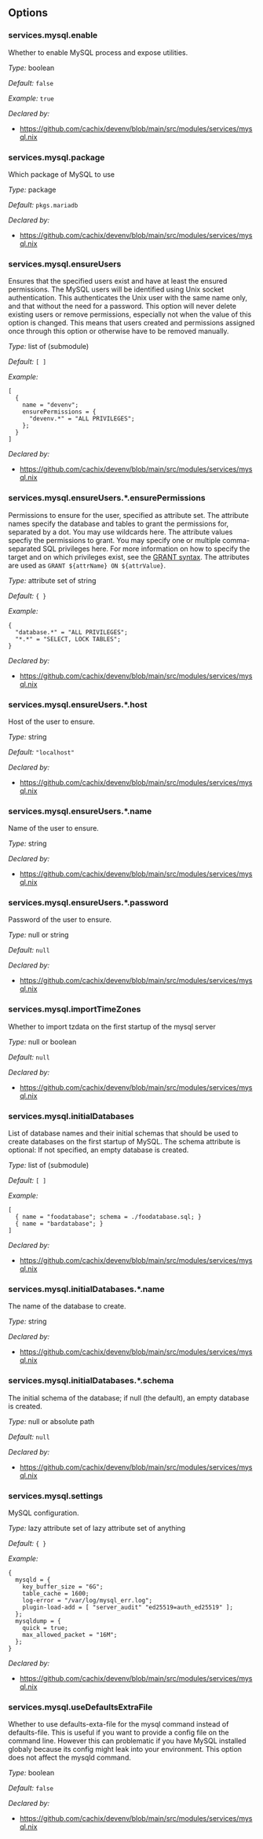 [comment]: # (Do not edit this file as it is autogenerated. Go to docs/individual-docs if you want to make edits.)


[comment]: # (Please add your documentation on top of this line)

## Options

### services\.mysql\.enable

Whether to enable MySQL process and expose utilities\.



*Type:*
boolean



*Default:*
` false `



*Example:*
` true `

*Declared by:*
 - [https://github\.com/cachix/devenv/blob/main/src/modules/services/mysql\.nix](https://github.com/cachix/devenv/blob/main/src/modules/services/mysql.nix)



### services\.mysql\.package



Which package of MySQL to use



*Type:*
package



*Default:*
` pkgs.mariadb `

*Declared by:*
 - [https://github\.com/cachix/devenv/blob/main/src/modules/services/mysql\.nix](https://github.com/cachix/devenv/blob/main/src/modules/services/mysql.nix)



### services\.mysql\.ensureUsers



Ensures that the specified users exist and have at least the ensured permissions\.
The MySQL users will be identified using Unix socket authentication\. This authenticates the Unix user with the
same name only, and that without the need for a password\.
This option will never delete existing users or remove permissions, especially not when the value of this
option is changed\. This means that users created and permissions assigned once through this option or
otherwise have to be removed manually\.



*Type:*
list of (submodule)



*Default:*
` [ ] `



*Example:*

```
[
  {
    name = "devenv";
    ensurePermissions = {
      "devenv.*" = "ALL PRIVILEGES";
    };
  }
]

```

*Declared by:*
 - [https://github\.com/cachix/devenv/blob/main/src/modules/services/mysql\.nix](https://github.com/cachix/devenv/blob/main/src/modules/services/mysql.nix)



### services\.mysql\.ensureUsers\.\*\.ensurePermissions



Permissions to ensure for the user, specified as attribute set\.
The attribute names specify the database and tables to grant the permissions for,
separated by a dot\. You may use wildcards here\.
The attribute values specfiy the permissions to grant\.
You may specify one or multiple comma-separated SQL privileges here\.
For more information on how to specify the target
and on which privileges exist, see the
[GRANT syntax](https://mariadb\.com/kb/en/library/grant/)\.
The attributes are used as ` GRANT ${attrName} ON ${attrValue} `\.



*Type:*
attribute set of string



*Default:*
` { } `



*Example:*

```
{
  "database.*" = "ALL PRIVILEGES";
  "*.*" = "SELECT, LOCK TABLES";
}

```

*Declared by:*
 - [https://github\.com/cachix/devenv/blob/main/src/modules/services/mysql\.nix](https://github.com/cachix/devenv/blob/main/src/modules/services/mysql.nix)



### services\.mysql\.ensureUsers\.\*\.host



Host of the user to ensure\.



*Type:*
string



*Default:*
` "localhost" `

*Declared by:*
 - [https://github\.com/cachix/devenv/blob/main/src/modules/services/mysql\.nix](https://github.com/cachix/devenv/blob/main/src/modules/services/mysql.nix)



### services\.mysql\.ensureUsers\.\*\.name



Name of the user to ensure\.



*Type:*
string

*Declared by:*
 - [https://github\.com/cachix/devenv/blob/main/src/modules/services/mysql\.nix](https://github.com/cachix/devenv/blob/main/src/modules/services/mysql.nix)



### services\.mysql\.ensureUsers\.\*\.password



Password of the user to ensure\.



*Type:*
null or string



*Default:*
` null `

*Declared by:*
 - [https://github\.com/cachix/devenv/blob/main/src/modules/services/mysql\.nix](https://github.com/cachix/devenv/blob/main/src/modules/services/mysql.nix)



### services\.mysql\.importTimeZones



Whether to import tzdata on the first startup of the mysql server



*Type:*
null or boolean



*Default:*
` null `

*Declared by:*
 - [https://github\.com/cachix/devenv/blob/main/src/modules/services/mysql\.nix](https://github.com/cachix/devenv/blob/main/src/modules/services/mysql.nix)



### services\.mysql\.initialDatabases



List of database names and their initial schemas that should be used to create databases on the first startup
of MySQL\. The schema attribute is optional: If not specified, an empty database is created\.



*Type:*
list of (submodule)



*Default:*
` [ ] `



*Example:*

```
[
  { name = "foodatabase"; schema = ./foodatabase.sql; }
  { name = "bardatabase"; }
]

```

*Declared by:*
 - [https://github\.com/cachix/devenv/blob/main/src/modules/services/mysql\.nix](https://github.com/cachix/devenv/blob/main/src/modules/services/mysql.nix)



### services\.mysql\.initialDatabases\.\*\.name



The name of the database to create\.



*Type:*
string

*Declared by:*
 - [https://github\.com/cachix/devenv/blob/main/src/modules/services/mysql\.nix](https://github.com/cachix/devenv/blob/main/src/modules/services/mysql.nix)



### services\.mysql\.initialDatabases\.\*\.schema



The initial schema of the database; if null (the default),
an empty database is created\.



*Type:*
null or absolute path



*Default:*
` null `

*Declared by:*
 - [https://github\.com/cachix/devenv/blob/main/src/modules/services/mysql\.nix](https://github.com/cachix/devenv/blob/main/src/modules/services/mysql.nix)



### services\.mysql\.settings



MySQL configuration\.



*Type:*
lazy attribute set of lazy attribute set of anything



*Default:*
` { } `



*Example:*

```
{
  mysqld = {
    key_buffer_size = "6G";
    table_cache = 1600;
    log-error = "/var/log/mysql_err.log";
    plugin-load-add = [ "server_audit" "ed25519=auth_ed25519" ];
  };
  mysqldump = {
    quick = true;
    max_allowed_packet = "16M";
  };
}

```

*Declared by:*
 - [https://github\.com/cachix/devenv/blob/main/src/modules/services/mysql\.nix](https://github.com/cachix/devenv/blob/main/src/modules/services/mysql.nix)



### services\.mysql\.useDefaultsExtraFile



Whether to use defaults-exta-file for the mysql command instead of defaults-file\.
This is useful if you want to provide a config file on the command line\.
However this can problematic if you have MySQL installed globaly because its config might leak into your environment\.
This option does not affect the mysqld command\.



*Type:*
boolean



*Default:*
` false `

*Declared by:*
 - [https://github\.com/cachix/devenv/blob/main/src/modules/services/mysql\.nix](https://github.com/cachix/devenv/blob/main/src/modules/services/mysql.nix)
